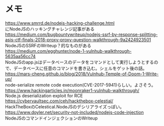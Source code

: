 # メモ
https://www.smrrd.de/nodejs-hacking-challenge.html   
にNodeJSのハッキングチャレンジ記事がある   
https://medium.com/bugbountywriteup/nodejs-ssrf-by-response-splitting-asis-ctf-finals-2018-proxy-proxy-question-walkthrough-9a2424923501   
NodeJSのSSRFのWriteup？的なものがある   
https://medium.com/egghunter/node-1-vulnhub-walkthrough-5635aa56cc74   
NodeJSのapp.jsはデータベースのデータをコマンドとして実行しようとするので、データベースに任意のコマンドを書き込む。シェルをゲット後の話。   
https://mars-cheng.github.io/blog/2018/Vulnhub-Temple-of-Doom-1-Write-up/   
node-serialize remote code execution(CVE-2017-5941)らしい。よさそう。   
https://www.hackingarticles.in/moonraker1-vulnhub-walkthrough/   
Node.js deserialization exploit for RCE   
https://cybervaultsec.com/ceh/hackthebox-celestial/   
HackTheBoxのCelestical.NodeJSのデシリアライズっぽい。   
https://www.doyler.net/security-not-included/nodejs-code-injection   
NodeJSのコマンドインジェクションのWriteup   
